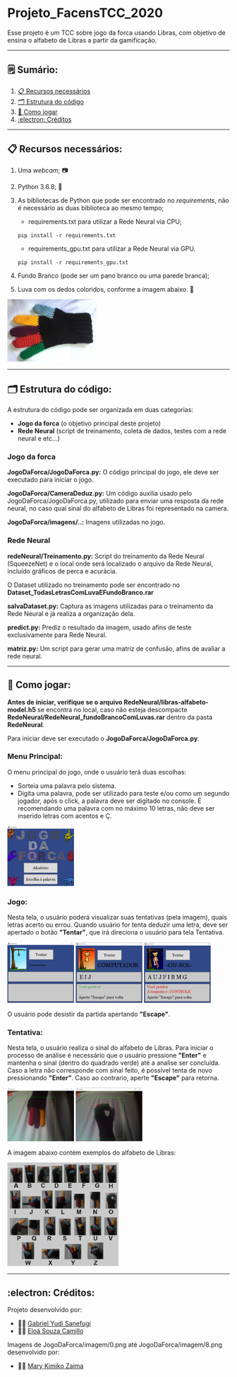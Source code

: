 # Projeto_FacensTCC_2020
Esse projeto é um TCC sobre jogo da forca usando Libras, com objetivo de ensina o alfabeto de Libras a partir da gamificação.

---------

## :spiral_notepad: Sumário:
1. [:clipboard: Recursos necessários](https://github.com/MrYudi/Projeto_FacensTCC_2020/blob/master/README.md#clipboard-recursos-necess%C3%A1rios)
2. [:card_index_dividers: Estrutura do código](https://github.com/MrYudi/Projeto_FacensTCC_2020/blob/master/README.md#card_index_dividers-estrutura-do-c%C3%B3digo)
3. [:thinking: Como jogar](https://github.com/MrYudi/Projeto_FacensTCC_2020/blob/master/README.md#thinking-como-jogar)
4. [:electron: Créditos](https://github.com/MrYudi/Projeto_FacensTCC_2020/blob/master/README.md#electron-cr%C3%A9ditos)

-----------------------------------

## :clipboard: Recursos necessários:
 1. Uma *webcam*; :camera:
 2. Python 3.6.8; :snake:
 3. As bibliotecas de Python que pode ser encontrado no *requirements*, não é necessário as duas biblioteca ao mesmo tempo;
    - requirements.txt para utilizar a Rede Neural via CPU;

    ```
    pip install -r requirements.txt    
    ```

    - requirements_gpu.txt para utilizar a Rede Neural via GPU.

    ```
    pip install -r requirements_gpu.txt
    ```
    
 4. Fundo Branco (pode ser um pano branco ou uma parede branca);
 5. Luva com os dedos coloridos, conforme a imagem abaixo. :gloves:
 
 <img src="/ImgGit/luva.jpeg" width="40%" height="40%">
 
-----------------------------------

## :card_index_dividers: Estrutura do código:
A estrutura do código pode ser organizada em duas categorias:
 - **Jogo da forca** (o objetivo principal deste projeto)
 - **Rede Neural** (script de treinamento, coleta de dados, testes com a rede neural e etc...)

### Jogo da forca
**JogoDaForca/JogoDaForca.py:** O código principal do jogo, ele deve ser executado para iniciar o jogo.

**JogoDaForca/CameraDeduz.py:** Um código auxilia usado pelo JogoDaForca/JogoDaForca.py, utilizado para enviar uma resposta da rede neural, no caso qual sinal do alfabeto de Libras foi representado na camera. 

**JogoDaForca/imagens/..:** Imagens utilizadas no jogo.

### Rede Neural

**redeNeural/Treinamento.py:** Script do treinamento da Rede Neural (SqueezeNet) e o local onde será localizado o arquivo da Rede Neural, incluído gráficos de perca e acurácia.

O Dataset utilizado no treinamento pode ser encontrado no **Dataset_TodasLetrasComLuvaEFundoBranco.rar**

**salvaDataset.py:** Captura as imagens utilizadas para o treinamento da Rede Neural e já realiza a organização dela.

**predict.py:** Prediz o resultado da imagem, usado afins de teste exclusivamente para Rede Neural.

**matriz.py:** Um script para gerar uma matriz de confusão, afins de avaliar a rede neural.

-----------------------------------

## :thinking: Como jogar:
**Antes de iniciar, verifique se o arquivo RedeNeural/libras-alfabeto-model.h5** se encontra no local, caso não esteja descompacte **RedeNeural/RedeNeural_fundoBrancoComLuvas.rar** dentro da pasta **RedeNeural**.

Para iniciar deve ser executado o **JogoDaForca/JogoDaForca.py**.

### Menu Principal:
O menu principal do jogo, onde o usuário terá duas escolhas:
- Sorteia uma palavra pelo sistema. 
- Digita uma palavra, pode ser utilizado para teste e/ou como um segundo jogador, após o click, a palavra deve ser digitado no console. É recomendando uma palavra com no máximo 10 letras, não deve ser inserido letras com acentos e Ç.

<img src="/ImgGit/Menu.jpeg" width="30%" height="30%">

### Jogo: 
Nesta tela, o usuário poderá visualizar suas tentativas (pela imagem), quais letras acerto ou errou. Quando usuário for tenta deduzir uma letra, deve ser apertado o botão **"Tentar"**, que irá direciona o usuário para tela Tentativa.

<img src="/ImgGit/jogo.png" width="30%" height="30%"> <img src="/ImgGit/vitoria.png" width="30%" height="30%"> <img src="/ImgGit/derrota.png" width="30%" height="30%">

O usuário pode desistir da partida apertando **"Escape"**.

### Tentativa:
Nesta tela, o usuário realiza o sinal do alfabeto de Libras. Para iniciar o processo de análise é necessário que o usuário pressione **"Enter"** e mantenha o sinal (dentro do quadrado verde) até a analise ser concluída. Caso a letra não corresponde com sinal feito, é possível tenta de novo pressionando **"Enter"**. Caso ao contrario, aperte **"Escape"** para retorna.

<img src="/ImgGit/SimulandoM.png" width="30%" height="30%"> <img src="/ImgGit/SimulandoO.png" width="30%" height="30%">

A imagem abaixo contém exemplos do alfabeto de Libras:

<img src="TabelaAlfabetoLibras.png" width="50%" height="50%">

--------------

## :electron: Créditos: 
Projeto desenvolvido por:
- :man_technologist: [Gabriel Yudi Sanefugi](https://github.com/MrYudi) 
- :woman_technologist: [Eloá Souza Camillo](https://github.com/EloaCamillo)

Imagens de JogoDaForca/imagem/0.png até JogoDaForca/imagem/8.png desenvolvido por:
- :woman_artist: [Mary Kimiko Zaima](https://www.instagram.com/marykimiko580/)
